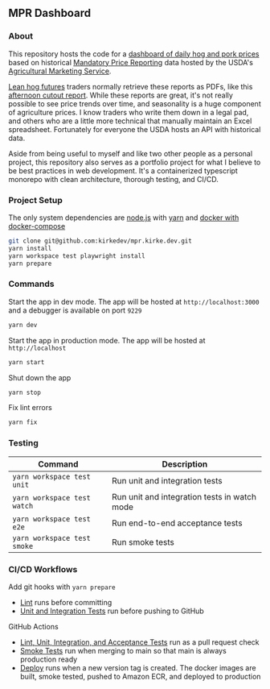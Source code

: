 MPR Dashboard
-------------

### About
This repository hosts the code for a [dashboard of daily hog and pork prices](https://mpr.kirke.dev) based on historical 
[Mandatory Price Reporting](https://mpr.datamart.ams.usda.gov/) data hosted by the USDA's [Agricultural Marketing Service](https://www.ams.usda.gov/).

[Lean hog futures](https://www.cmegroup.com/markets/agriculture/livestock/lean-hogs.html) traders normally retrieve 
these reports as PDFs, like this [afternoon cutout report](https://www.ams.usda.gov/mnreports/ams_2498.pdf).
While these reports are great, it's not really possible to see price trends over time, and seasonality is a huge component of agriculture prices. 
I know traders who write them down in a legal pad, and others who are a little more technical that manually maintain an Excel spreadsheet. 
Fortunately for everyone the USDA hosts an API with historical data.

Aside from being useful to myself and like two other people as a personal project, this repository also serves as a portfolio project for what I 
believe to be best practices in web development. It's a containerized typescript monorepo with clean architecture, thorough testing, and CI/CD.

### Project Setup
The only system dependencies are [node.js](https://nodejs.org/en/download/current) with [yarn](https://yarnpkg.com/getting-started/install) and [docker with docker-compose](https://docs.docker.com/desktop/)

```bash
git clone git@github.com:kirkedev/mpr.kirke.dev.git
yarn install
yarn workspace test playwright install
yarn prepare
```

### Commands
Start the app in dev mode. The app will be hosted at `http://localhost:3000` and a debugger is available on port `9229`
```bash
yarn dev   
```

Start the app in production mode. The app will be hosted at `http://localhost`
```bash
yarn start
```

Shut down the app
```bash
yarn stop
```

Fix lint errors
```bash
yarn fix
```

### Testing

| Command                       | Description                                  |
|-------------------------------|----------------------------------------------|
| `yarn workspace test unit`    | Run unit and integration tests               |
| `yarn workspace test watch`   | Run unit and integration tests in watch mode |
| `yarn workspace test e2e`     | Run end-to-end acceptance tests              |
| `yarn workspace test smoke`   | Run smoke tests                              |  

### CI/CD Workflows
Add git hooks with `yarn prepare`
* [Lint](./.githooks/pre-commit) runs before committing
* [Unit and Integration Tests](./.githooks/pre-push) run before pushing to GitHub

GitHub Actions
* [Lint, Unit, Integration, and Acceptance Tests](.github/workflows/merge.yaml) run as a pull request check
* [Smoke Tests](.github/workflows/smoke.yaml) run when merging to main so that main is always production ready
* [Deploy](.github/workflows/deploy.yaml) runs when a new version tag is created. The docker images are built, smoke tested, pushed to Amazon ECR, and deployed to production
